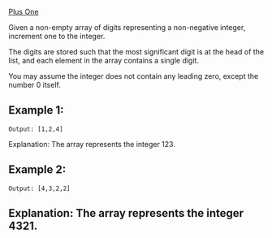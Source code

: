 [Plus One](https://leetcode.com/problems/plus-one/)

Given a non-empty array of digits representing a non-negative integer, increment one to the integer.

The digits are stored such that the most significant digit is at the head of the list, and each element in the array contains a single digit.

You may assume the integer does not contain any leading zero, except the number 0 itself.

## Example 1:

```Input: [1,2,3]
Output: [1,2,4]
```
Explanation: The array represents the integer 123.

## Example 2:

```Input: [4,3,2,1]
Output: [4,3,2,2]
```

## Explanation: The array represents the integer 4321.
